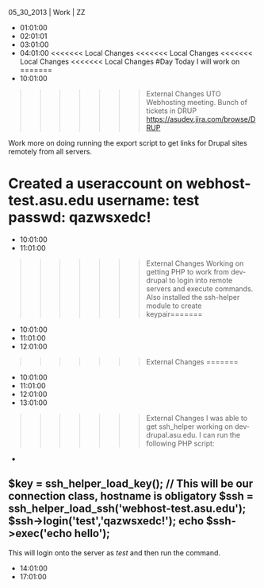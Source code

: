 05_30_2013 | Work | ZZ 
* 01:01:00
* 02:01:01
* 03:01:00
* 04:01:00
<<<<<<< Local Changes
<<<<<<< Local Changes
<<<<<<< Local Changes
<<<<<<< Local Changes
#Day
Today I will work on =======
* 10:01:00
>>>>>>> External Changes
UTO Webhosting meeting.
Bunch of tickets in DRUP https://asudev.jira.com/browse/DRUP

Work more on doing running the export script to get links for Drupal sites remotely from all servers. 

Created a useraccount on webhost-test.asu.edu username: test passwd: qazwsxedc!
=======
* 10:01:00
* 11:01:00
>>>>>>> External Changes
Working on getting PHP to work from dev-drupal to login into remote servers and execute commands.
Also installed the ssh-helper module to create keypair=======
* 10:01:00
* 11:01:00
* 12:01:00
>>>>>>> External Changes
=======
* 10:01:00
* 11:01:00
* 12:01:00
* 13:01:00
>>>>>>> External Changes
I was able to get ssh_helper working on dev-drupal.asu.edu. 
I can run the following PHP script:

-
$key = ssh_helper_load_key();
// This will be our connection class, hostname is obligatory
$ssh = ssh_helper_load_ssh('webhost-test.asu.edu');
$ssh->login('test','qazwsxedc!');
echo $ssh->exec('echo hello');
- 

This will login onto the server as *test* and then run the command. 
* 14:01:00
* 17:01:00
